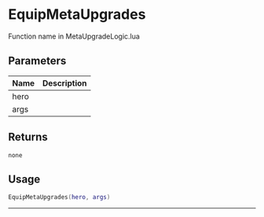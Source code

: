 # EquipMetaUpgrades

Function name in MetaUpgradeLogic.lua

## Parameters

| Name | Description |
| ---- | ----------- |
| hero |             |
| args |             |

## Returns

`none`

## Usage

```lua
EquipMetaUpgrades(hero, args)
```

---
